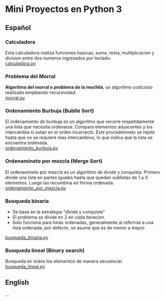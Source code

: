 # Mini Proyectos en Python 3
## Español

### Calculadora
Esta calculadora realiza funciones basicas, suma, resta, multiplicacion y division entre dos numeros ingresados por teclado.
<br>
[calculadora.py](calculadora.py)

### Problema del Morral
<b>Algoritmo del morral o problema de la mochila</b>, un algoritmo codicioso realizado empleando recursividad.
<br>
[morral.py](morral.py)

### Ordenamiento Burbuja (Bublle Sort)
El ordenamiento de burbuja es un algoritmo que recorre respetidamente una lista que necesita ordenarse. Compara elementos adyacentes y los intercambia si estan en el orden incorrecto. Este procedimineto se repite hasta que no se requiere mas intercambios, lo que indica que la lista se encuentra ordenada.
<br>
[ordenamiento_burbuja.py](ordenamiento_burbuja.py)

### Ordenamineto por mezcla (Merge Sort)
El ordenamineto por mezcla es un algoritmo de divide y conquista. Primero divide una lista en partes iguales hasta que quedan sublistas de 1 a 0 elementos. Luego las recombina en forma ordenada.
<br>
[ordenamiento_por_mezcla.py](ordenamiento_por_mezcla.py)

### Busqueda binaria
* Se basa en la estrategia "divide y conquiste"
* El problema se divide en 2 en cada iteracion.
* Solo funciona para listas ordenadas, generalmente al referirse a una lista ordenada, por defecto, se asume que es de menor a mayor.

[busqueda_binaria.py](busqueda_binaria.py)

### Busqueda lineal (Binary search)
Busqueda en todos los elementos de manera secuencial.
<br>
[busqueda_lineal.py](busqueda_lineal.py)


## English
...
